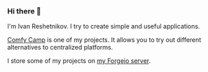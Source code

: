 ### Hi there 👋

I'm Ivan Reshetnikov.
I try to create simple and useful applications.

[Comfy Camp](https://comfycamp.space) is one of my projects.
It allows you to try out different alternatives to centralized platforms.

I store some of my projects on [my Forgejo server](https://git.comfycamp.space).

